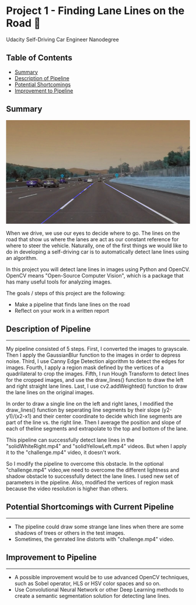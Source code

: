 
Project 1 - Finding Lane Lines on the Road :car: 
===

Udacity Self-Driving Car Engineer Nanodegree

## Table of Contents

 - [ Summary ](#sum)
 - [ Description of Pipeline ](#des)
 - [ Potential Shortcomings ](#short)
 - [ Improvement to Pipeline ](#fut)


<a name="sum"></a>
## Summary

![](https://github.com/Ansheel9/Finding-Lane-Lines-on-the-Road/blob/master/test_images_output/solidWhiteCurve.jpg)

When we drive, we use our eyes to decide where to go.  The lines on the road that show us where the lanes are act as our constant reference for where to steer the vehicle.  Naturally, one of the first things we would like to do in developing a self-driving car is to automatically detect lane lines using an algorithm.

In this project you will detect lane lines in images using Python and OpenCV.  OpenCV means "Open-Source Computer Vision", which is a package that has many useful tools for analyzing images.

The goals / steps of this project are the following:
* Make a pipeline that finds lane lines on the road
* Reflect on your work in a written report

<a name="des"></a>
## Description of Pipeline
---
My pipeline consisted of 5 steps. First, I converted the images to grayscale. Then I apply the GaussianBlur function to the images in order to depress noise. Third, I use Canny Edge Detection algorithm to detect the edges for images. Fourth, I apply a region mask defined by the vertices of a quadrilateral to crop the images. Fifth, I run Hough Transform to detect lines for the cropped images, and use the draw_lines() function to draw the left and right straight lane lines. Last, I use cv2.addWeighted() function to draw the lane lines on the original images.

In order to draw a single line on the left and right lanes, I modified the draw_lines() function by seperating line segments by their slope (y2-y1)/(x2-x1) and their center coordinate to decide which line segments are part of the line vs. the right line. Then I average the position and slope of each of theline segments and extrapolate to the top and bottom of the lane.

This pipeline can successfully detect lane lines in the "solidWhiteRight.mp4" and "solidYellowLeft.mp4" videos. But when I apply it to the "challenge.mp4" video, it doesn't work.

So I modify the pipeline to overcome this obstacle. In the optional "challenge.mp4" video,we need to overcome the different lightness and shadow obstacle to successfully detect the lane lines. I used new set of parameters in the pipeline. Also, modified the vertices of region mask because the video resolution is higher than others.

<a name="short"></a>
## Potential Shortcomings with Current Pipeline
---
 - The pipeline could draw some strange lane lines when there are some shadows of trees or others in the test images.
 - Sometimes, the genrated line distorts with "challenge.mp4" video.

<a name="fut"></a>
## Improvement to Pipeline
---
 - A possible improvement would be to use advanced OpenCV techniques, such as Sobel operator, HLS or HSV color spaces and so on.
 - Use Convolutional Neural Network or other Deep Learning methods to create a semantic segmentation solution for detecting lane lines.


